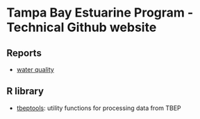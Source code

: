 # Tampa Bay Estuarine Program - Technical Github website

## Reports
- [water quality](./wq.html)

## R library

- [tbeptools](https://tbep-tech.github.io/tbeptools/): utility functions for processing data from TBEP